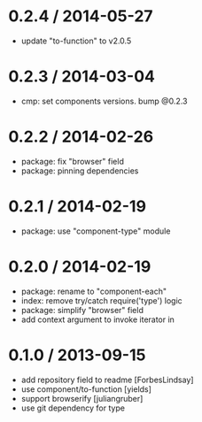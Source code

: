 
0.2.4 / 2014-05-27
==================

  * update "to-function" to v2.0.5

0.2.3 / 2014-03-04 
==================

  * cmp: set components versions. bump @0.2.3

0.2.2 / 2014-02-26
==================

  * package: fix "browser" field
  * package: pinning dependencies

0.2.1 / 2014-02-19
==================

  * package: use "component-type" module

0.2.0 / 2014-02-19
==================

  * package: rename to "component-each"
  * index: remove try/catch require('type') logic
  * package: simplify "browser" field
  * add context argument to invoke iterator in

0.1.0 / 2013-09-15
==================

 * add repository field to readme [ForbesLindsay]
 * use component/to-function [yields]
 * support browserify [juliangruber]
 * use git dependency for type
